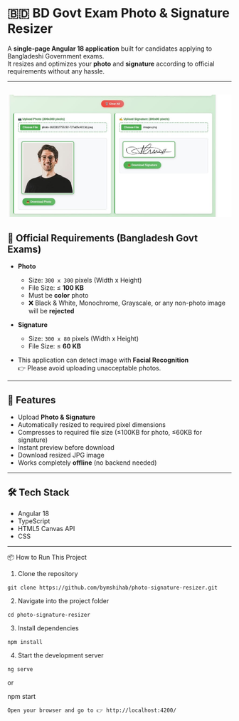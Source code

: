 # 🇧🇩 BD Govt Exam Photo & Signature Resizer

A **single-page Angular 18 application** built for candidates applying to Bangladeshi Government exams.  
It resizes and optimizes your **photo** and **signature** according to official requirements without any hassle.

---
![image alt](https://github.com/bymshihab/photo-signature-resizer/blob/5f60dc498a16e4b47b176e76f823979699536fbb/537807605_4182583988682952_1308281738531510381_n.jpg)
---

## 📏 Official Requirements (Bangladesh Govt Exams)

- **Photo**
  - Size: `300 x 300` pixels (Width x Height)
  - File Size: ≤ **100 KB**
  - Must be **color** photo
  - ❌ Black & White, Monochrome, Grayscale, or any non-photo image will be **rejected**

- **Signature**
  - Size: `300 x 80` pixels (Width x Height)
  - File Size: ≤ **60 KB**

- This application can detect image with **Facial Recognition**  
  👉 Please avoid uploading unacceptable photos.

---

## 🚀 Features
- Upload **Photo & Signature**
- Automatically resized to required pixel dimensions
- Compresses to required file size (≤100KB for photo, ≤60KB for signature)
- Instant preview before download
- Download resized JPG image
- Works completely **offline** (no backend needed)

---

## 🛠️ Tech Stack
- Angular 18
- TypeScript
- HTML5 Canvas API
- CSS

---

📦 How to Run This Project

1. Clone the repository
```
git clone https://github.com/bymshihab/photo-signature-resizer.git
```

2. Navigate into the project folder

```
cd photo-signature-resizer
```

3. Install dependencies
```
npm install
```

4. Start the development server
```
ng serve
```

or

npm start
```
Open your browser and go to 👉 http://localhost:4200/
